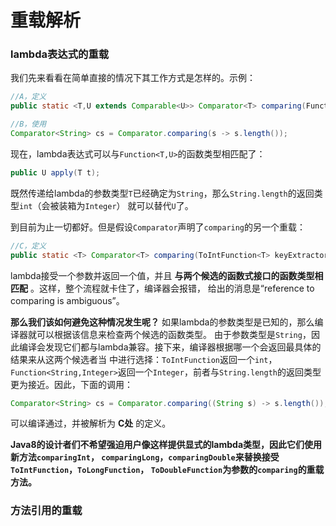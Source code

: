 重载解析
============================
### lambda表达式的重载
我们先来看看在简单直接的情况下其工作方式是怎样的。示例：
```java
//A，定义
public static <T,U extends Comparable<U>> Comparator<T> comparing(Function<T,U> keyExtractor);
```
```java
//B，使用
Comparator<String> cs = Comparator.comparing(s -> s.length());
```
现在，lambda表达式可以与`Function<T,U>`的函数类型相匹配了：
```java
public U apply(T t);
```
既然传递给lambda的参数类型`T`已经确定为`String`，那么`String.length`的返回类型`int`（会被装箱为`Integer`）
就可以替代`U`了。

到目前为止一切都好。但是假设`Comparator`声明了`comparing`的另一个重载：
```java
//C，定义
public static <T> Comparator<T> comparing(ToIntFunction<T> keyExtractor);
```
lambda接受一个参数并返回一个值，并且 **与两个候选的函数式接口的函数类型相匹配** 。这样，整个流程就卡住了，编译器会报错，
给出的消息是“reference to comparing is ambiguous”。

**那么我们该如何避免这种情况发生呢？** 如果lambda的参数类型是已知的，那么编译器就可以根据该信息来检查两个候选的函数类型。
由于参数类型是`String`，因此编译会发现它们都与lambda兼容。接下来，编译器根据哪一个会返回最具体的结果来从这两个候选者当
中进行选择：`ToIntFunction`返回一个`int`，`Function<String,Integer>`返回一个`Integer`，前者与`String.length`的返回类型
更为接近。因此，下面的调用：
```java
Comparator<String> cs = Comparator.comparing((String s) -> s.length());
```
可以编译通过，并被解析为 **C处** 的定义。

**Java8的设计者们不希望强迫用户像这样提供显式的lambda类型，因此它们使用新方法`comparingInt`，
`comparingLong`，`comparingDouble`来替换接受`ToIntFunction`，`ToLongFunction`，
`ToDoubleFunction`为参数的`comparing`的重载方法。**

### 方法引用的重载
